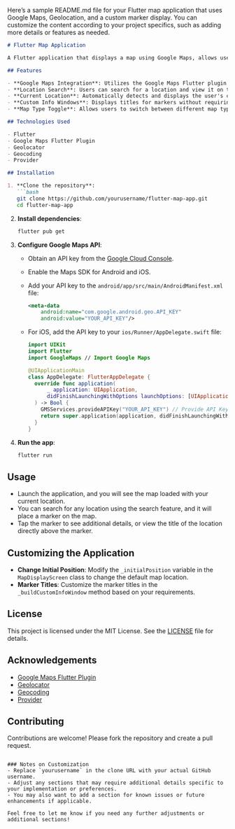 Here’s a sample README.md file for your Flutter map application that uses Google Maps, Geolocation, and a custom marker display. You can customize the content according to your project specifics, such as adding more details or features as needed.

```markdown
# Flutter Map Application

A Flutter application that displays a map using Google Maps, allows users to search for locations, view their current location, and display markers with custom info windows.

## Features

- **Google Maps Integration**: Utilizes the Google Maps Flutter plugin to display interactive maps.
- **Location Search**: Users can search for a location and view it on the map.
- **Current Location**: Automatically detects and displays the user's current location.
- **Custom Info Windows**: Displays titles for markers without requiring user interaction.
- **Map Type Toggle**: Allows users to switch between different map types (normal, satellite, terrain, hybrid).

## Technologies Used

- Flutter
- Google Maps Flutter Plugin
- Geolocator
- Geocoding
- Provider

## Installation

1. **Clone the repository**:
   ```bash
   git clone https://github.com/yourusername/flutter-map-app.git
   cd flutter-map-app
   ```

2. **Install dependencies**:
   ```bash
   flutter pub get
   ```

3. **Configure Google Maps API**:
   - Obtain an API key from the [Google Cloud Console](https://console.cloud.google.com/).
   - Enable the Maps SDK for Android and iOS.
   - Add your API key to the `android/app/src/main/AndroidManifest.xml` file:
     ```xml
     <meta-data
         android:name="com.google.android.geo.API_KEY"
         android:value="YOUR_API_KEY"/>
     ```

   - For iOS, add the API key to your `ios/Runner/AppDelegate.swift` file:
     ```swift
     import UIKit
     import Flutter
     import GoogleMaps // Import Google Maps

     @UIApplicationMain
     class AppDelegate: FlutterAppDelegate {
       override func application(
           _ application: UIApplication,
           didFinishLaunchingWithOptions launchOptions: [UIApplication.LaunchOptionsKey: Any]?
       ) -> Bool {
         GMSServices.provideAPIKey("YOUR_API_KEY") // Provide API Key
         return super.application(application, didFinishLaunchingWithOptions: launchOptions)
       }
     }
     ```

4. **Run the app**:
   ```bash
   flutter run
   ```

## Usage

- Launch the application, and you will see the map loaded with your current location.
- You can search for any location using the search feature, and it will place a marker on the map.
- Tap the marker to see additional details, or view the title of the location directly above the marker.

## Customizing the Application

- **Change Initial Position**: Modify the `_initialPosition` variable in the `MapDisplayScreen` class to change the default map location.
- **Marker Titles**: Customize the marker titles in the `_buildCustomInfoWindow` method based on your requirements.

## License

This project is licensed under the MIT License. See the [LICENSE](LICENSE) file for details.

## Acknowledgements

- [Google Maps Flutter Plugin](https://pub.dev/packages/google_maps_flutter)
- [Geolocator](https://pub.dev/packages/geolocator)
- [Geocoding](https://pub.dev/packages/geocoding)
- [Provider](https://pub.dev/packages/provider)

## Contributing

Contributions are welcome! Please fork the repository and create a pull request.

```

### Notes on Customization
- Replace `yourusername` in the clone URL with your actual GitHub username.
- Adjust any sections that may require additional details specific to your implementation or preferences.
- You may also want to add a section for known issues or future enhancements if applicable. 

Feel free to let me know if you need any further adjustments or additional sections!